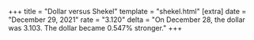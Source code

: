+++
title = "Dollar versus Shekel"
template = "shekel.html"
[extra]
date = "December 29, 2021"
rate = "3.120"
delta = "On December 28, the dollar was 3.103. The dollar became 0.547% stronger."
+++
